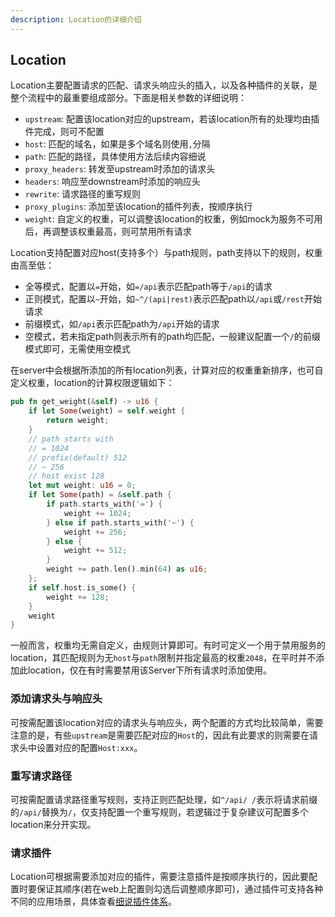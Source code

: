 ```yaml
---
description: Location的详细介绍
---
```


## Location

Location主要配置请求的匹配、请求头响应头的插入，以及各种插件的关联，是整个流程中的最重要组成部分。下面是相关参数的详细说明：

- `upstream`: 配置该location对应的upstream，若该location所有的处理均由插件完成，则可不配置
- `host`: 匹配的域名，如果是多个域名则使用`,`分隔
- `path`: 匹配的路径，具体使用方法后续内容细说
- `proxy_headers`: 转发至upstream时添加的请求头
- `headers`: 响应至downstream时添加的响应头
- `rewrite`: 请求路径的重写规则
- `proxy_plugins`: 添加至该location的插件列表，按顺序执行
- `weight`: 自定义的权重，可以调整该location的权重，例如mock为服务不可用后，再调整该权重最高，则可禁用所有请求

Location支持配置对应host(支持多个）与path规则，path支持以下的规则，权重由高至低：

- 全等模式，配置以`=`开始，如`=/api`表示匹配path等于`/api`的请求
- 正则模式，配置以`~`开始，如`~^/(api|rest)`表示匹配path以`/api`或`/rest`开始请求
- 前缀模式，如`/api`表示匹配path为`/api`开始的请求
- 空模式，若未指定path则表示所有的path均匹配，一般建议配置一个`/`的前缀模式即可，无需使用空模式

在server中会根据所添加的所有location列表，计算对应的权重重新排序，也可自定义权重，location的计算权限逻辑如下：

```rust
pub fn get_weight(&self) -> u16 {
    if let Some(weight) = self.weight {
        return weight;
    }
    // path starts with
    // = 1024
    // prefix(default) 512
    // ~ 256
    // host exist 128
    let mut weight: u16 = 0;
    if let Some(path) = &self.path {
        if path.starts_with('=') {
            weight += 1024;
        } else if path.starts_with('~') {
            weight += 256;
        } else {
            weight += 512;
        }
        weight += path.len().min(64) as u16;
    };
    if self.host.is_some() {
        weight += 128;
    }
    weight
}
```

一般而言，权重均无需自定义，由规则计算即可。有时可定义一个用于禁用服务的location，其匹配规则为无`host`与`path`限制并指定最高的权重`2048`，在平时并不添加此location，仅在有时需要禁用该Server下所有请求时添加使用。

### 添加请求头与响应头

可按需配置该location对应的请求头与响应头，两个配置的方式均比较简单，需要注意的是，有些`upstream`是需要匹配对应的`Host`的，因此有此要求的则需要在请求头中设置对应的配置`Host:xxx`。

### 重写请求路径

可按需配置请求路径重写规则，支持正则匹配处理，如`^/api/ /`表示将请求前缀的`/api/`替换为`/`，仅支持配置一个重写规则，若逻辑过于复杂建议可配置多个location来分开实现。

### 请求插件

Location可根据需要添加对应的插件，需要注意插件是按顺序执行的，因此要配置时要保证其顺序(若在web上配置则勾选后调整顺序即可)，通过插件可支持各种不同的应用场景，具体查看[细说插件体系](./plugin_zh.md)。

